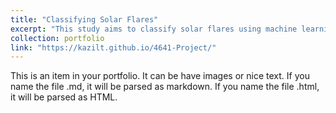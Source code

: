 ```yaml
---
title: "Classifying Solar Flares"
excerpt: "This study aims to classify solar flares using machine learning techniques based on vector magnetic field data from 8,874 solar records collected between May 2010 and December 2019. It Utilizes Scikit-Learn toP implement machine learning methods in Python. Achieved an accuracy of 99.4% of predicting a solar flare using key features.<br/><br/><img src='/images/accuracy.png' width ='800'>"
collection: portfolio
link: "https://kazilt.github.io/4641-Project/"
---
```


This is an item in your portfolio. It can be have images or nice text. If you name the file .md, it will be parsed as markdown. If you name the file .html, it will be parsed as HTML.
